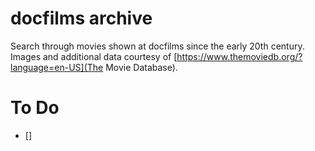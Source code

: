 # docfilms archive

Search through movies shown at docfilms since the early 20th century. Images and additional data courtesy of [https://www.themoviedb.org/?language=en-US](The Movie Database).

# To Do

- []
